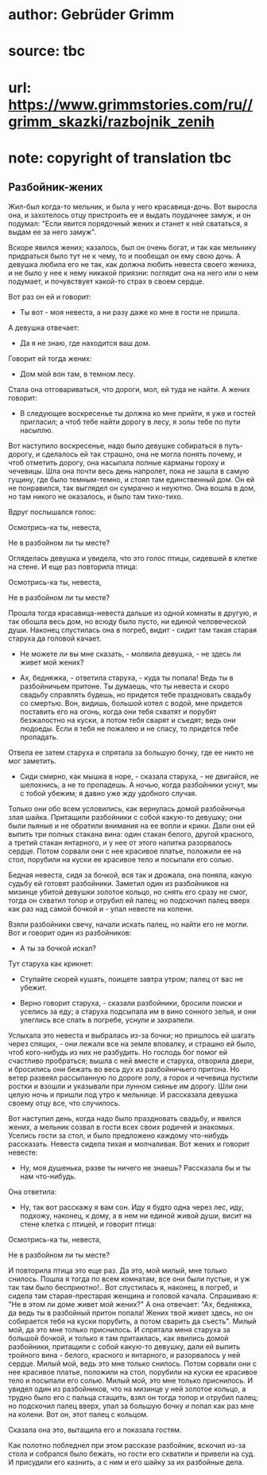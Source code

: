 # author: Gebrüder Grimm
# source: tbc
# url: https://www.grimmstories.com/ru//grimm_skazki/razbojnik_zenih
# note: copyright of translation tbc

## Разбойник-жених 

Жил-был когда-то мельник, и была у него красавица-дочь. Вот выросла она,
и захотелось отцу пристроить ее и выдать поудачнее замуж, и он подумал:
"Если явится порядочный жених и станет к ней свататься, я выдам ее за
него замуж".

Вскоре явился жених; казалось, был он очень богат, и так как мельнику
придраться было тут не к чему, то и пообещал он ему свою дочь. А девушка
любила его не так, как должна любить невеста своего жениха, и не было у
нее к нему никакой приязни: поглядит она на него или о нем подумает, и
почувствует какой-то страх в своем сердце.

Вот раз он ей и говорит:

- Ты вот - моя невеста, а ни разу даже ко мне в гости не пришла.

А девушка отвечает:

- Да я не знаю, где находится ваш дом.

Говорит ей тогда жених:

- Дом мой вон там, в темном лесу.

Стала она отговариваться, что дороги, мол, ей туда не найти. А жених
говорит:

- В следующее воскресенье ты должна ко мне прийти, я уже и гостей
пригласил; а чтоб тебе найти дорогу в лесу, я золы тебе по пути насыплю.

Вот наступило воскресенье, надо было девушке собираться в путь-дорогу, и
сделалось ей так страшно, она не могла понять почему, и чтоб отметить
дорогу, она насыпала полные карманы гороху и чечевицы. Шла она почти
весь день напролет, пока не зашла в самую гущину, где было темным-темно,
и стоял там единственный дом. Он ей не понравился, так выглядел он
сумрачно и неуютно. Она вошла в дом, но там никого не оказалось, и было
там тихо-тихо.

Вдруг послышался голос:

Осмотрись-ка ты, невеста,

Не в разбойном ли ты месте?

Огляделась девушка и увидела, что это голос птицы, сидевшей в клетке на
стене. И еще раз повторила птица:

Осмотрись-ка ты, невеста,

Не в разбойном ли ты месте?

Прошла тогда красавица-невеста дальше из одной комнаты в другую, и так
обошла весь дом, но всюду было пусто, ни единой человеческой души.
Наконец спустилась она в погреб, видит - сидит там такая старая старуха
да головой качает.

- Не можете ли вы мне сказать, - молвила девушка, - не здесь ли живет
мой жених?

- Ах, бедняжка, - ответила старуха, - куда ты попала! Ведь ты в
разбойничьем притоне. Ты думаешь, что ты невеста и скоро свадьбу
справлять будешь, но придется тебе праздновать свадьбу со смертью. Вон,
видишь, большой котел с водой, мне придется поставить его на огонь,
когда они тебя схватят и порубят безжалостно на куски, а потом тебя
сварят и съедят; ведь они людоеды. Если я тебя не пожалею и не спасу, то
придется тебе пропадать.

Отвела ее затем старуха и спрятала за большую бочку, где ее никто не мог
заметить.

- Сиди смирно, как мышка в норе, - сказала старуха, - не двигайся, не
шелохнись, а не то пропадешь. А ночью, когда разбойники уснут, мы с
тобой убежим; я давно уже жду удобного случая.

Только они обо всем условились, как вернулась домой разбойничья злая
шайка. Притащили разбойники с собой какую-то девушку; они были пьяные и
не обратили внимания на ее вопли и крики. Дали они ей выпить три полных
стакана вина: один стакан белого, другой красного, а третий стакан
янтарного, и у нее от этого напитка разорвалось сердце. Потом сорвали
они с нее красивое платье, положили ее на стол, порубили на куски ее
красивое тело и посыпали его солью.

Бедная невеста, сидя за бочкой, вся так и дрожала, она поняла, какую
судьбу ей готовят разбойники. Заметил один из разбойников на мизинце
убитой девушки золотое кольцо, но снять его сразу не смог, тогда он
схватил топор и отрубил ей палец; но подскочил палец вверх как раз над
самой бочкой и - упал невесте на колени.

Взяли разбойники свечу, начали искать палец, но найти его не могли. Вот
и говорит один из разбойников:

- А ты за бочкой искал?

Тут старуха как крикнет:

- Ступайте скорей кушать, поищете завтра утром; палец от вас не убежит.

- Верно говорит старуха, - сказали разбойники, бросили поиски и уселись
за еду; а старуха подсыпала им в вино сонного зелья, и они улеглись все
спать в погребе, уснули и захрапели.

Услыхала это невеста и выбралась из-за бочки; но пришлось ей шагать
через спящих, - они лежали все на земле вповалку, и страшно ей было,
чтоб кого-нибудь из них не разбудить. Но господь бог помог ей счастливо
пробраться; вышла с ней вместе и старуха, отворила двери, и бросились
они бежать во весь дух из разбойничьего притона. Но ветер развеял
рассыпанную по дороге золу, а горох и чечевица пустили ростки и взошли и
указывали при лунном сиянье им дорогу. Шли они целую ночь и пришли под
утро к мельнице. И рассказала девушка своему отцу все, что случилось.

Вот наступил день, когда надо было праздновать свадьбу, и явился жених,
а мельник созвал в гости всех своих родичей и знакомых. Уселись гости за
стол, и было предложено каждому что-нибудь рассказать. Невеста сидела
тихая и молчаливая. Вот жених и говорит невесте:

- Ну, моя душенька, разве ты ничего не знаешь? Рассказала бы и ты нам
что-нибудь.

Она ответила:

- Ну, так вот расскажу я вам сон. Иду я будто одна через лес, иду,
подхожу, наконец, к дому, а в нем ни единой живой души, висит на стене
клетка с птицей, и говорит птица:

Осмотрись-ка ты, невеста,

Не в разбойном ли ты месте?

И повторила птица это еще раз. Да это, мой милый, мне только снилось.
Пошла я тогда по всем комнатам, все они были пустые, и уж так там было
бесприютно!.. Вот спустилась я, наконец, в погреб, и сидела там
старая-престарая женщина и головой качала. Спрашиваю я: "Не в этом ли
доме живет мой жених?" А она отвечает: "Ах, бедняжка, да ведь ты в
разбойный притон попала! Жених твой живет здесь, но он собирается тебя
на куски порубить, а потом сварить да съесть". Милый мой, да это мне
только приснилось. И спрятала меня старуха за большой бочкой, и только я
там притаилась, как явились домой разбойники, притащили с собой какую-то
девушку, дали ей выпить тройного вина - белого, красного и янтарного, и
разорвалось у ней сердце. Милый мой, ведь это мне только снилось. Потом
сорвали они с нее красивое платье, положили на стол, порубили на куски
ее красивое тело и посыпали его солью. Милый мой, это мне только
приснилось. И увидел один из разбойников, что на мизинце у ней золотое
кольцо, а трудно было его с пальца стащить, взял он тогда топор и
отрубил палец; но подскочил палец вверх, упал за большую бочку и попал
как раз мне на колени. Вот он, этот палец с кольцом.

Сказала она это, вытащила его и показала гостям.

Как полотно побледнел при этом рассказе разбойник, вскочил из-за стола и
собрался было бежать, но гости его схватили и привели на суд. И
присудили его казнить, а с ним и его шайку за их разбойные дела.
